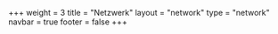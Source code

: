 +++
weight = 3
title = "Netzwerk"
layout = "network"
type = "network"
navbar = true
footer = false
+++